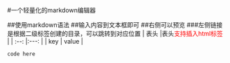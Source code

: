 #一个轻量化的markdown编辑器

##使用markdown语法
##输入内容到文本框即可
##右侧可以预览
###左侧链接是根据二级标签创建的目录，可以跳转到对应位置
| 表头 |表头<font color="red">支持插入html标签</font>  |
| :--: |:---: |
| key | value |

```
code here
```